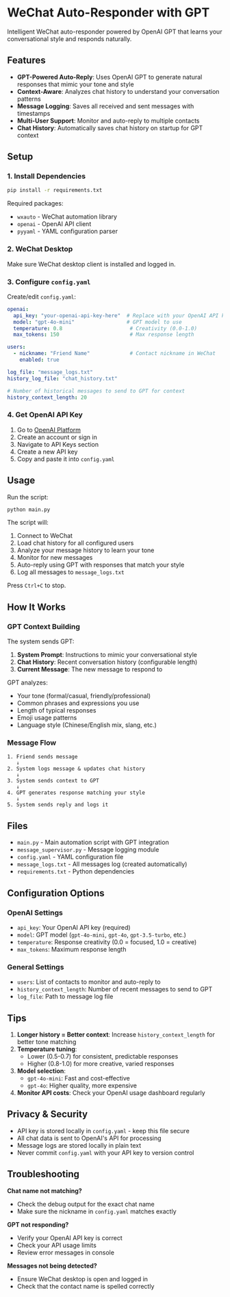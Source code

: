 # WeChat Auto-Responder with GPT

Intelligent WeChat auto-responder powered by OpenAI GPT that learns your conversational style and responds naturally.

## Features

- **GPT-Powered Auto-Reply**: Uses OpenAI GPT to generate natural responses that mimic your tone and style
- **Context-Aware**: Analyzes chat history to understand your conversation patterns
- **Message Logging**: Saves all received and sent messages with timestamps
- **Multi-User Support**: Monitor and auto-reply to multiple contacts
- **Chat History**: Automatically saves chat history on startup for GPT context

## Setup

### 1. Install Dependencies

```bash
pip install -r requirements.txt
```

Required packages:
- `wxauto` - WeChat automation library
- `openai` - OpenAI API client
- `pyyaml` - YAML configuration parser

### 2. WeChat Desktop

Make sure WeChat desktop client is installed and logged in.

### 3. Configure `config.yaml`

Create/edit `config.yaml`:

```yaml
openai:
  api_key: "your-openai-api-key-here"  # Replace with your OpenAI API key
  model: "gpt-4o-mini"                 # GPT model to use
  temperature: 0.8                      # Creativity (0.0-1.0)
  max_tokens: 150                       # Max response length

users:
  - nickname: "Friend Name"             # Contact nickname in WeChat
    enabled: true

log_file: "message_logs.txt"
history_log_file: "chat_history.txt"

# Number of historical messages to send to GPT for context
history_context_length: 20
```

### 4. Get OpenAI API Key

1. Go to [OpenAI Platform](https://platform.openai.com/)
2. Create an account or sign in
3. Navigate to API Keys section
4. Create a new API key
5. Copy and paste it into `config.yaml`

## Usage

Run the script:
```bash
python main.py
```

The script will:
1. Connect to WeChat
2. Load chat history for all configured users
3. Analyze your message history to learn your tone
4. Monitor for new messages
5. Auto-reply using GPT with responses that match your style
6. Log all messages to `message_logs.txt`

Press `Ctrl+C` to stop.

## How It Works

### GPT Context Building

The system sends GPT:
1. **System Prompt**: Instructions to mimic your conversational style
2. **Chat History**: Recent conversation history (configurable length)
3. **Current Message**: The new message to respond to

GPT analyzes:
- Your tone (formal/casual, friendly/professional)
- Common phrases and expressions you use
- Length of typical responses
- Emoji usage patterns
- Language style (Chinese/English mix, slang, etc.)

### Message Flow

```
1. Friend sends message
   ↓
2. System logs message & updates chat history
   ↓
3. System sends context to GPT
   ↓
4. GPT generates response matching your style
   ↓
5. System sends reply and logs it
```

## Files

- `main.py` - Main automation script with GPT integration
- `message_supervisor.py` - Message logging module
- `config.yaml` - YAML configuration file
- `message_logs.txt` - All messages log (created automatically)
- `requirements.txt` - Python dependencies

## Configuration Options

### OpenAI Settings

- `api_key`: Your OpenAI API key (required)
- `model`: GPT model (`gpt-4o-mini`, `gpt-4o`, `gpt-3.5-turbo`, etc.)
- `temperature`: Response creativity (0.0 = focused, 1.0 = creative)
- `max_tokens`: Maximum response length

### General Settings

- `users`: List of contacts to monitor and auto-reply to
- `history_context_length`: Number of recent messages to send to GPT
- `log_file`: Path to message log file

## Tips

1. **Longer history = Better context**: Increase `history_context_length` for better tone matching
2. **Temperature tuning**:
   - Lower (0.5-0.7) for consistent, predictable responses
   - Higher (0.8-1.0) for more creative, varied responses
3. **Model selection**:
   - `gpt-4o-mini`: Fast and cost-effective
   - `gpt-4o`: Higher quality, more expensive
4. **Monitor API costs**: Check your OpenAI usage dashboard regularly

## Privacy & Security

- API key is stored locally in `config.yaml` - keep this file secure
- All chat data is sent to OpenAI's API for processing
- Message logs are stored locally in plain text
- Never commit `config.yaml` with your API key to version control

## Troubleshooting

**Chat name not matching?**
- Check the debug output for the exact chat name
- Make sure the nickname in `config.yaml` matches exactly

**GPT not responding?**
- Verify your OpenAI API key is correct
- Check your API usage limits
- Review error messages in console

**Messages not being detected?**
- Ensure WeChat desktop is open and logged in
- Check that the contact name is spelled correctly
